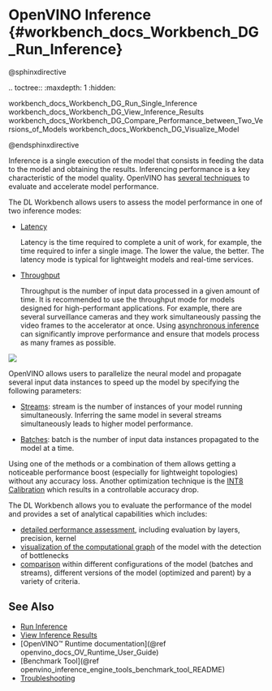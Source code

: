 # OpenVINO Inference {#workbench_docs_Workbench_DG_Run_Inference}

@sphinxdirective

.. toctree::
   :maxdepth: 1
   :hidden:

   workbench_docs_Workbench_DG_Run_Single_Inference
   workbench_docs_Workbench_DG_View_Inference_Results
   workbench_docs_Workbench_DG_Compare_Performance_between_Two_Versions_of_Models
   workbench_docs_Workbench_DG_Visualize_Model

@endsphinxdirective

Inference is a single execution of the model that consists in feeding the data to the model and obtaining the results. Inferencing performance is a key characteristic of the model quality. OpenVINO has [several techniques](https://docs.openvino.ai/latest/openvino_docs_optimization_guide_dldt_optimization_guide.html#how-to-improve-performance) to evaluate and accelerate model performance.

The DL Workbench allows users to assess the model performance in one of two inference modes:

- [Latency](https://docs.openvino.ai/latest/openvino_docs_optimization_guide_dldt_optimization_guide.html#what-is-performance)

   Latency is the time required to complete a unit of work, for example, the time required to infer a single image. The lower the value, the better. The latency mode is typical for lightweight models and real-time services.

- [Throughput](https://docs.openvino.ai/latest/openvino_docs_deployment_optimization_guide_dldt_optimization_guide.html#throughput-mode)

   Throughput is the number of input data processed in a given amount of time. It is recommended to use the throughput mode for models designed for high-performant applications. For example, there are several surveillance cameras and they work simultaneously passing the video frames to the accelerator at once. Using [asynchronous inference](https://docs.openvino.ai/latest/openvino_docs_deployment_optimization_guide_dldt_optimization_guide.html#inference-engine-async-api) can significantly improve performance and ensure that models process as many frames as possible. 


![](img/LATENCY_VS_THROUGHPUT.svg)


OpenVINO allows users to parallelize the neural model and propagate several input data instances to speed up the model by specifying the following parameters:


- [Streams](https://docs.openvino.ai/latest/openvino_docs_deployment_optimization_guide_dldt_optimization_guide.html#throughput-mode-for-cpu): stream is the number of instances of your model running simultaneously. Inferring the same model in several streams simultaneously leads to higher model performance. 

- [Batches](https://docs.openvino.ai/latest/openvino_docs_IE_DG_Glossary.html#terms): batch is the number of input data instances propagated to the model at a time.

Using one of the methods or a combination of them allows getting a noticeable performance boost (especially for lightweight topologies) without any accuracy loss. Another optimization technique is the [INT8 Calibration](https://docs.openvino.ai/latest/openvino_docs_IE_DG_Int8Inference.html#doxid-openvino-docs-i-e-d-g-int8-inference) which results in a controllable accuracy drop.

The DL Workbench allows you to evaluate the performance of the model and provides a set of analytical capabilities which includes:

- [detailed performance assessment](View_Inference_Results.md), including evaluation by layers, precision, kernel 
- [visualization of the computational graph](Visualize_Model.md) of the model with the detection of  bottlenecks
- [comparison](Compare_Performance_between_Two_Versions_of_Models.md) within different configurations of the model (batches and streams), different versions of the model (optimized and parent) by a variety of criteria.


## See Also

* [Run Inference](Run_Single_Inference.md)
* [View Inference Results](View_Inference_Results.md)
* [OpenVINO™ Runtime documentation](@ref openvino_docs_OV_Runtime_User_Guide)
* [Benchmark Tool](@ref openvino_inference_engine_tools_benchmark_tool_README)
* [Troubleshooting](Troubleshooting.md)